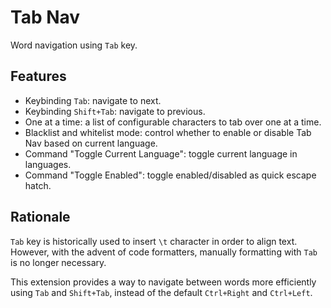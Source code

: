 # Tab Nav

Word navigation using `Tab` key.

## Features

-   Keybinding `Tab`: navigate to next.
-   Keybinding `Shift+Tab`: navigate to previous.
-   One at a time: a list of configurable characters to tab over one at a time.
-   Blacklist and whitelist mode: control whether to enable or disable Tab Nav based on current language.
-   Command "Toggle Current Language": toggle current language in languages.
-   Command "Toggle Enabled": toggle enabled/disabled as quick escape hatch.

## Rationale

`Tab` key is historically used to insert `\t` character in order to align text. However, with the advent of code formatters, manually formatting with `Tab` is no longer necessary.

This extension provides a way to navigate between words more efficiently using `Tab` and `Shift+Tab`, instead of the default `Ctrl+Right` and `Ctrl+Left`.
